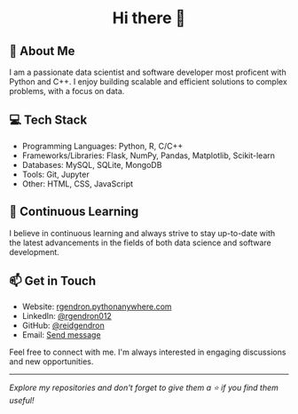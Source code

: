 <h1 align="center">Hi there 👋</h1>

## 📝 About Me

I am a passionate data scientist and software developer most proficent with Python and C++. I enjoy building scalable and efficient solutions to complex problems, with a focus on data.

## 💻 Tech Stack

- Programming Languages: Python, R, C/C++
- Frameworks/Libraries: Flask, NumPy, Pandas, Matplotlib, Scikit-learn
- Databases: MySQL, SQLite, MongoDB
- Tools: Git, Jupyter
- Other: HTML, CSS, JavaScript


## 🌱 Continuous Learning

I believe in continuous learning and always strive to stay up-to-date with the latest advancements in the fields of both data science and software development.

## 📫 Get in Touch

- Website: <a href="https://rgendron.pythonanywhere.com">rgendron.pythonanywhere.com</a>
- LinkedIn: <a href="https://www.linkedin.com/in/rgendron012/">@rgendron012</a>
- GitHub: <a href="https://github.com/reidgendron">@reidgendron</a>
- Email: <a href="mailto:reidgendron@outlook.com">Send message</a>

Feel free to connect with me. I'm always interested in engaging discussions and new opportunities.

---

<em>Explore my repositories and don't forget to give them a ⭐️ if you find them useful!</em>
